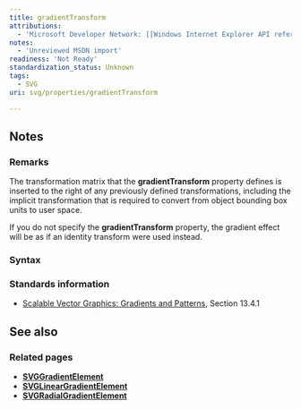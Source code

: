 ```yaml
---
title: gradientTransform
attributions:
  - 'Microsoft Developer Network: [[Windows Internet Explorer API reference](http://msdn.microsoft.com/en-us/library/ie/hh828809%28v=vs.85%29.aspx) Article]'
notes:
  - 'Unreviewed MSDN import'
readiness: 'Not Ready'
standardization_status: Unknown
tags:
  - SVG
uri: svg/properties/gradientTransform

---
```

## Notes

### Remarks

The transformation matrix that the **gradientTransform** property defines is inserted to the right of any previously defined transformations, including the implicit transformation that is required to convert from object bounding box units to user space.

If you do not specify the **gradientTransform** property, the gradient effect will be as if an identity transform were used instead.

### Syntax

### Standards information

-   [Scalable Vector Graphics: Gradients and Patterns](http://go.microsoft.com/fwlink/p/?linkid=199811), Section 13.4.1

## See also

### Related pages

-   [**SVGGradientElement**](/svg/elements/gradient)
-   [**SVGLinearGradientElement**](/svg/elements/linearGradient)
-   [**SVGRadialGradientElement**](/svg/elements/radialGradient)
